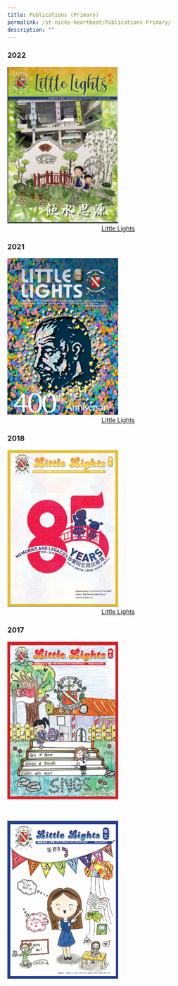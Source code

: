 ```yaml
---
title: Publications (Primary)
permalink: /st-nicks-heartbeat/Publications-Primary/
description: ""
---
```

### 2022

<img style="width: 50%;" src="/images/our%20Little%20Lights.png" />

<br>

<div style="text-align:center">    
<a href="https://online.fliphtml5.com/nlnnu/fqdq/">Little Lights</a>
</div>

### 2021

<img style="width: 50%;" src="/images/Littlelights%20July%202021_00001.jpeg" />

<br>

<div style="text-align:center">    
<a href="insert pdf link here">Little Lights</a>
</div>

### 2018

<img style="width: 50%;" src="/images/Little%20Lights.png" />

<div style="text-align:center">    
<a href="insert pdf link here">Little Lights</a>
</div>

### 2017

<a href="insert pdf url link"><img style="width: 50%;" src="/images/oct2017littlelights.png" /></a>

<br>

<a href="insert pdf url link"><img style="width: 50%;" src="/images/may2017littlelights.png" /></a>